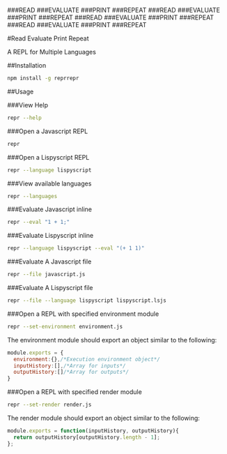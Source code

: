 ###READ
###EVALUATE
###PRINT
###REPEAT
###READ
###EVALUATE
###PRINT
###REPEAT
###READ
###EVALUATE
###PRINT
###REPEAT
###READ
###EVALUATE
###PRINT
###REPEAT

#Read Evaluate Print Repeat

A REPL for Multiple Languages

##Installation

```bash
npm install -g reprrepr
```

##Usage

###View Help
```bash
repr --help
```

###Open a Javascript REPL
```bash
repr
```

###Open a Lispyscript REPL
```bash
repr --language lispyscript
```

###View available languages
```bash
repr --languages
```

###Evaluate Javascript inline
```bash
repr --eval "1 + 1;"

```
###Evaluate Lispyscript inline
```bash
repr --language lispyscript --eval "(+ 1 1)"
```

###Evaluate A Javascript file
```bash
repr --file javascript.js
```

###Evaluate A Lispyscript file
```bash
repr --file --language lispyscript lispyscript.lsjs
```

###Open a REPL with specified environment module
```bash
repr --set-environment environment.js
```
The environment module should export an object similar to the following:

```js
module.exports = {
  environment:{},/*Execution environment object*/
  inputHistory:[],/*Array for inputs*/
  outputHistory:[]/*Array for outputs*/
}
```

###Open a REPL with specified render module
```bash
repr --set-render render.js
```
The render module should export an object similar to the following:

```js
module.exports = function(inputHistory, outputHistory){
  return outputHistory[outputHistory.length - 1];
};

```

